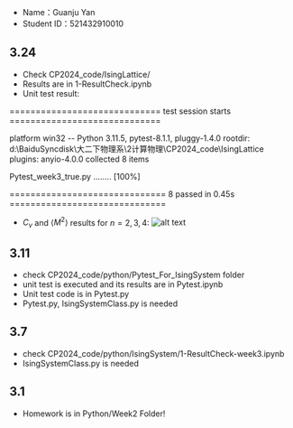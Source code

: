 - Name：Guanju Yan 
- Student ID：521432910010

## 3.24
- Check CP2024_code/IsingLattice/
- Results are in 1-ResultCheck.ipynb
- Unit test result:

============================= test session starts =============================

platform win32 -- Python 3.11.5, pytest-8.1.1, pluggy-1.4.0
rootdir: d:\BaiduSyncdisk\大二下物理系\2计算物理\CP2024_code\IsingLattice
plugins: anyio-4.0.0
collected 8 items

Pytest_week3_true.py ........                                            [100%]

============================== 8 passed in 0.45s ==============================

- $C_v$ and $\langle M^2\rangle$ results for $n=2,3,4$:
![alt text](https://img2.imgtp.com/2024/03/25/Q1Jh4LXI.png)

## 3.11
- check CP2024_code/python/Pytest_For_IsingSystem folder
- unit test is executed and its results are in Pytest.ipynb
- Unit test code is in Pytest.py
- Pytest.py, IsingSystemClass.py is needed

## 3.7
- check CP2024_code/python/IsingSystem/1-ResultCheck-week3.ipynb
- IsingSystemClass.py is needed

## 3.1
- Homework is in Python/Week2 Folder!

